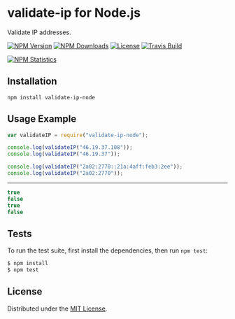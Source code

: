 # validate-ip for Node.js

Validate IP addresses.

[![NPM Version][npm-image]][npm-url]
[![NPM Downloads][downloads-image]][downloads-url]
[![License][license]][license-url]
[![Travis Build][travis-image]][travis-url]

[![NPM Statistics][npm-statistics-image]][npm-url]

## Installation

`npm install validate-ip-node`

## Usage Example

```javascript
var validateIP = require("validate-ip-node");

console.log(validateIP("46.19.37.108"));
console.log(validateIP("46.19.37"));

console.log(validateIP("2a02:2770::21a:4aff:feb3:2ee"));
console.log(validateIP("2a02:2770"));
```

***

```javascript
true
false
true
false
```

## Tests

To run the test suite, first install the dependencies, then run `npm test`:

```bash
$ npm install
$ npm test
```

## License

Distributed under the [MIT License](LICENSE).

[npm-image]: https://img.shields.io/npm/v/validate-ip-node.svg
[npm-url]: https://npmjs.org/package/validate-ip-node
[downloads-image]: https://img.shields.io/npm/dm/validate-ip-node.svg
[downloads-url]: https://npmjs.org/package/validate-ip-node
[license]: https://img.shields.io/npm/l/validate-ip-node.svg
[license-url]: https://github.com/AnatoliyGatt/validate-ip-node/blob/master/LICENSE
[travis-image]: https://img.shields.io/travis/AnatoliyGatt/validate-ip-node/master.svg
[travis-url]: https://travis-ci.org/AnatoliyGatt/validate-ip-node
[npm-statistics-image]: https://nodei.co/npm/validate-ip-node.png?downloads=true&downloadRank=true&stars=true